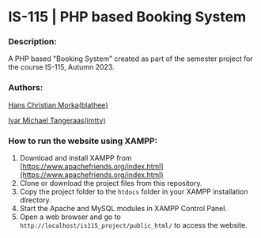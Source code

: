 # IS-115 | PHP based Booking System

### Description:

A PHP based "Booking System" created as part of the semester project for the course IS-115, Autumn 2023.

### Authors:

[Hans Christian Morka(blathee)](https://github.com/Blathee)

[Ivar Michael Tangeraas(imttv)](https://github.com/imttv)

### How to run the website using XAMPP:

1. Download and install XAMPP from [https://www.apachefriends.org/index.html](https://www.apachefriends.org/index.html)
2. Clone or download the project files from this repository.
3. Copy the project folder to the `htdocs` folder in your XAMPP installation directory.
4. Start the Apache and MySQL modules in XAMPP Control Panel.
5. Open a web browser and go to `http://localhost/is115_project/public_html/` to access the website.
